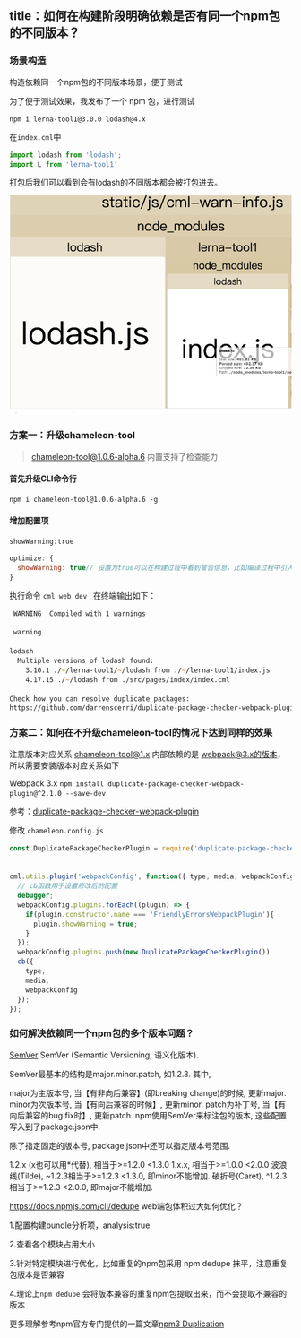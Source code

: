 title：如何在构建阶段明确依赖是否有同一个npm包的不同版本？
---

### 场景构造

构造依赖同一个npm包的不同版本场景，便于测试

为了便于测试效果，我发布了一个 npm 包，进行测试
```
npm i lerna-tool1@3.0.0 lodash@4.x

```

在`index.cml`中
```javascript
import lodash from 'lodash';
import L from 'lerna-tool1'
```

打包后我们可以看到会有lodash的不同版本都会被打包进去。

![](./lodash.png)

### 方案一：升级chameleon-tool

> chameleon-tool@1.0.6-alpha.6 内置支持了检查能力

#### 首先升级CLI命令行
```
npm i chameleon-tool@1.0.6-alpha.6 -g
```

#### 增加配置项

`showWarning:true`

```javascript
optimize: {
  showWarning: true// 设置为true可以在构建过程中看到警告信息，比如编译过程中引入了同一个npm包的不同版本会在终端输出信息
}
```

执行命令 `cml web dev ` 在终端输出如下：


```zsh
 WARNING  Compiled with 1 warnings                                                                           16:29:12

 warning  

lodash
  Multiple versions of lodash found:
    3.10.1 ./~/lerna-tool1/~/lodash from ./~/lerna-tool1/index.js
    4.17.15 ./~/lodash from ./src/pages/index/index.cml

Check how you can resolve duplicate packages: 
https://github.com/darrenscerri/duplicate-package-checker-webpack-plugin#resolving-duplicate-packages-in-your-bundle
```


### 方案二：如何在不升级chameleon-tool的情况下达到同样的效果

注意版本对应关系 chameleon-tool@1.x 内部依赖的是 webpack@3.x的版本，所以需要安装版本对应关系如下

Webpack 3.x
`npm install duplicate-package-checker-webpack-plugin@^2.1.0 --save-dev`


参考：[duplicate-package-checker-webpack-plugin](https://github.com/darrenscerri/duplicate-package-checker-webpack-plugin)

修改 `chameleon.config.js`

```javascript
const DuplicatePackageCheckerPlugin = require('duplicate-package-checker-webpack-plugin');


cml.utils.plugin('webpackConfig', function({ type, media, webpackConfig }, cb) {
  // cb函数用于设置修改后的配置
  debugger;
  webpackConfig.plugins.forEach((plugin) => {
    if(plugin.constructor.name === 'FriendlyErrorsWebpackPlugin'){
      plugin.showWarning = true;
    }
  });
  webpackConfig.plugins.push(new DuplicatePackageCheckerPlugin())
  cb({
    type,
    media,
    webpackConfig
  });
});
```

### 如何解决依赖同一个npm包的多个版本问题？

[SemVer](https://semver.org/)
SemVer (Semantic Versioning, 语义化版本).

SemVer最基本的结构是major.minor.patch, 如1.2.3.
其中,

major为主版本号, 当【有非向后兼容】(即breaking change)的时候, 更新major.
minor为次版本号, 当【有向后兼容的时候】, 更新minor.
patch为补丁号, 当【有向后兼容的bug fix时】, 更新patch.
npm使用SemVer来标注包的版本, 这些配置写入到了package.json中.

除了指定固定的版本号, package.json中还可以指定版本号范围.

1.2.x (x也可以用*代替), 相当于>=1.2.0 <1.3.0
1.x.x, 相当于>=1.0.0 <2.0.0
波浪线(Tilde), ~1.2.3相当于>=1.2.3 <1.3.0, 即minor不能增加.
破折号(Caret), ^1.2.3相当于>=1.2.3 <2.0.0, 即major不能增加.


https://docs.npmjs.com/cli/dedupe
web端包体积过大如何优化？

1.配置构建bundle分析项，analysis:true

2.查看各个模块占用大小

3.针对特定模块进行优化，比如重复的npm包采用 npm dedupe 抹平，注意重复包版本是否兼容

4.理论上`npm dedupe` 会将版本兼容的重复npm包提取出来，而不会提取不兼容的版本

更多理解参考npm官方专门提供的一篇文章[npm3 Duplication](https://npm.github.io/how-npm-works-docs/npm3/duplication.html)
